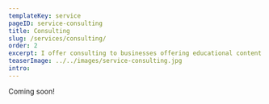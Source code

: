 ```yaml
---
templateKey: service
pageID: service-consulting
title: Consulting
slug: /services/consulting/
order: 2
excerpt: I offer consulting to businesses offering educational content to their clients. This may be curriculum design, planning for interactive educational spaces and exhibits, development of educational products and toys, or content for children’s programing. 
teaserImage: ../../images/service-consulting.jpg
intro: 
---
```


Coming soon!
